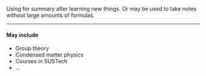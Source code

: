 Using for summary after learning new things.
Or may be used to take notes without large amounts of formulas.
***
#### May include
- Group theory
- Condensed matter physics
- Courses in SUSTech
- ...
